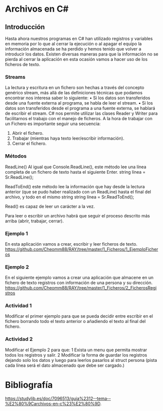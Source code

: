 # Archivos en C#

## Introducción
Hasta ahora nuestros programas en C# han utilizado registros  y variables en memoria por lo que al cerrar la ejecución o al apagar el equipo la información almacenada se ha perdido y hemos tenido que volver a introducir los datos.
Existen diversas maneras para que la información no se pierda al cerrar la aplicación en esta ocasión vamos a hacer uso de los ficheros de texto.

### Streams
La lectura y escritura en un fichero son hechas a través del concepto genérico stream, más allá de las definiciones técnicas que podamos encontrar nos interesa saber lo siguiente:
•	Si los datos son transferidos desde una fuente externa al programa, se habla de leer el stream.
•	Si los datos son transferidos desde el programa a una fuente externa, se hablará de escribir el stream.
C# nos permite utilizar las clases Reader y Writer para facilitarnos el trabajo con el manejo de ficheros.
A la hora de trabajar con un Fichero es importante seguir una secuencia:
1.	Abrir el fichero.
2.	Trabajar (mientras haya texto leer/escribir información).
3.	Cerrar el fichero.

### Métodos

ReadLine() Al igual que Console.ReadLine(), este método lee una línea completa de un fichero de texto hasta el siguiente Enter.
	string línea = Sr.ReadLine();

ReadToEnd() este método lee la información que hay desde la lectura anterior (que se pudo haber realizado con un ReadLine) hasta el final del archivo, y todo en el mismo string
	string línea = Sr.ReadToEnd();

Read() es capaz de leer un carácter a la vez.

Para leer o escribir un archivo habrá que seguir el proceso descrito más arriba (abrir, trabajar, cerrar).
 
### Ejemplo 1
En esta aplicación vamos a crear, escribir y leer ficheros de texto.
https://github.com/Cheomm88/RAY/tree/master/1_Ficheros/1_EjemploFicheros

### Ejemplo 2
En el siguiente ejemplo vamos a crear una aplicación que almacene en un fichero de texto registros con información de una persona y su dirección.
https://github.com/Cheomm88/RAY/tree/master/1_Ficheros/2_FicherosRegistros

### Actividad 1
Modificar el primer ejemplo para que se pueda decidir entre escribir en el fichero borrando todo el texto anterior o añadiendo el texto al final del fichero.

### Actividad 2
Modificar el Ejemplo 2 para que:
1 Exista un menu que permita mostrar todos los registros y salir.
2 Modificar la forma de guardar los registros dejando solo los datos y luego para leerlos pasarlos al struct persona (pista cada línea será el dato almacenado que debe ser cargado.)


# Bibliografía

https://studylib.es/doc/7096513/guia%2312--tema--%E2%80%9Carchivos-en-c%23%E2%80%9D.
